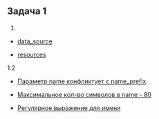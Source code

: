 ## Задача 1
1.
- [data_source](https://github.com/hashicorp/terraform-provider-aws/blob/12105eb6c5366573d2200d614e28ec3c65e60a97/internal/provider/provider.go#L425)

- [resources](https://github.com/hashicorp/terraform-provider-aws/blob/12105eb6c5366573d2200d614e28ec3c65e60a97/internal/provider/provider.go#L916)

1.2 
- [Параметр name конфликтует с name_prefix](https://github.com/hashicorp/terraform-provider-aws/blob/632cff7679cb6e1e14076b9aac3e68b73f584b70/internal/service/sqs/queue.go#L87)

- [Максимальное кол-во символов в name - 80](https://github.com/hashicorp/terraform-provider-aws/blob/632cff7679cb6e1e14076b9aac3e68b73f584b70/internal/service/sqs/queue.go#L427)
- [Регулярное выражение для имени](https://github.com/hashicorp/terraform-provider-aws/blob/632cff7679cb6e1e14076b9aac3e68b73f584b70/internal/service/sqs/queue.go#L424)
